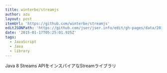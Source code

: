 ```yaml
---
title: winterbe/streamjs
author: azu
layout: post
itemUrl: 'https://github.com/winterbe/streamjs'
editJSONPath: 'https://github.com/jser/jser.info/edit/gh-pages/data/2015/01/index.json'
date: '2015-01-17T05:25:01.925Z'
tags:
  - JavaScript
  - Java
  - library
---
```

Java 8 Streams APIをインスパイアなStreamライブラリ
